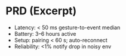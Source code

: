 # PRD (Excerpt)

- Latency: < 50 ms gesture-to-event median
- Battery: 3–6 hours active
- Setup: pairing < 60 s; auto-reconnect
- Reliability: <1% notify drop in noisy env
